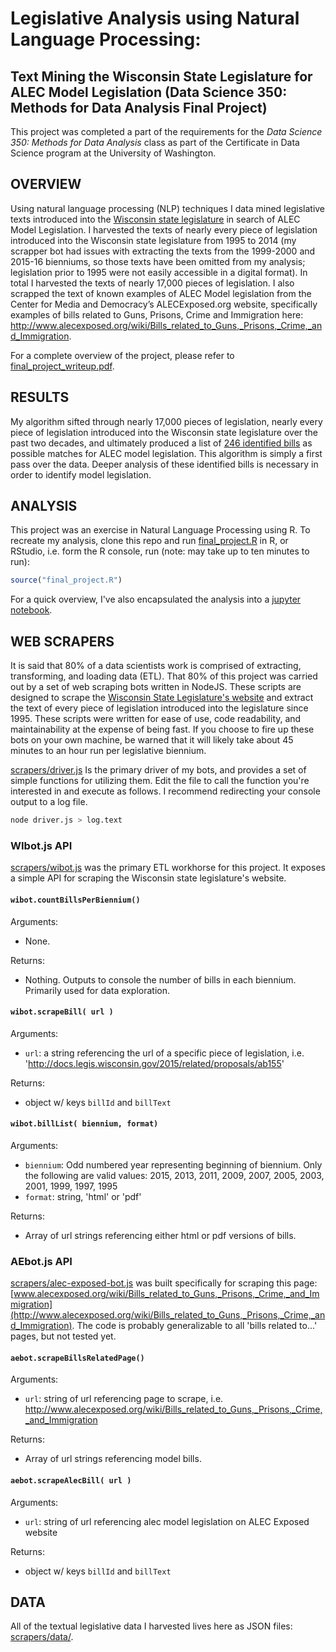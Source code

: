 # Legislative Analysis using Natural Language Processing: 
## Text Mining the Wisconsin State Legislature for ALEC Model Legislation (Data Science 350: Methods for Data Analysis Final Project)

This project was completed a part of the requirements for the _Data Science 350: Methods for Data Analysis_ class as part of the Certificate in Data Science program at the University of Washington.  

## OVERVIEW

Using natural language processing (NLP) techniques I data mined legislative texts introduced into the [Wisconsin state legislature](http://docs.legis.wisconsin.gov/) in search of ALEC Model Legislation. I harvested the texts of nearly every piece of legislation introduced into the Wisconsin state legislature from 1995 to 2014 (my scrapper bot had issues with extracting the texts from the 1999-2000 and 2015-16 bienniums, so those texts have been omitted from my analysis; legislation prior to 1995 were not easily accessible in a digital format). In total I harvested the texts of nearly 17,000 pieces of legislation. I also scrapped the text of known examples of ALEC Model legislation from the Center for Media and Democracy’s ALECExposed.org website, specifically examples of bills related to Guns, Prisons, Crime and Immigration here: http://www.alecexposed.org/wiki/Bills_related_to_Guns,_Prisons,_Crime,_and_Immigration.

For a complete overview of the project, please refer to [final_project_writeup.pdf](https://github.com/chrisscastaneda/Methods-for-Data-Analysis-Final-Project/blob/master/final_project_writeup.pdf).

## RESULTS

My algorithm sifted through nearly 17,000 pieces of legislation, nearly every piece of legislation introduced into the Wisconsin state legislature over the past two decades, and ultimately produced a list of [246 identified bills](https://github.com/chrisscastaneda/Methods-for-Data-Analysis-Final-Project/blob/master/crime_bills_in_wi.csv) as possible matches for ALEC model legislation.  This algorithm is simply a first pass over the data.  Deeper analysis of these identified bills is necessary in order to identify model legislation.


## ANALYSIS

This project was an exercise in Natural Language Processing using R.  To recreate my analysis, clone this repo and run [final_project.R](https://github.com/chrisscastaneda/Methods-for-Data-Analysis-Final-Project/blob/master/final_project.R) in R, or RStudio, i.e. form the R console, run (note: may take up to ten minutes to run):
```R
source("final_project.R")
```

For a quick overview, I've also encapsulated the analysis into a [jupyter notebook](
https://github.com/chrisscastaneda/Methods-for-Data-Analysis-Final-Project/blob/master/Legislative_Analysis_using_Natural_Language_Processing.ipynb).

## WEB SCRAPERS

It is said that 80% of a data scientists work is comprised of extracting, transforming, and loading data (ETL).  That 80% of this project was carried out by a set of web scraping bots written in NodeJS.  These scripts are designed to scrape the [Wisconsin State Legislature's website](http://docs.legis.wisconsin.gov/) and extract the text of every piece of legislation introduced into the legislature since 1995.  These scripts were written for ease of use, code readability, and maintainability at the expense of being fast.  If you choose to fire up these bots on your own machine, be warned that it will likely take about 45 minutes to an hour run per legislative biennium.

[scrapers/driver.js](https://github.com/chrisscastaneda/Methods-for-Data-Analysis-Final-Project/blob/master/scrapers/driver.js) Is the primary driver of my bots, and provides a set of simple functions for utilizing them.  Edit the file to call the function you're interested in and execute as follows.  I recommend redirecting your console output to a log file.

```bash
node driver.js > log.text
```

### WIbot.js API
[scrapers/wibot.js](https://github.com/chrisscastaneda/Methods-for-Data-Analysis-Final-Project/blob/master/scrapers/wibot.js) was the primary ETL workhorse for this project. It exposes a simple API for scraping the Wisconsin state legislature's website.

#### `wibot.countBillsPerBiennium()`

Arguments:
  * None.

Returns: 
  * Nothing. Outputs to console the number of bills in each biennium.  Primarily used for data exploration.

#### `wibot.scrapeBill( url )`

Arguments:
  * `url`: a string referencing the url of a specific piece of legislation, i.e. 'http://docs.legis.wisconsin.gov/2015/related/proposals/ab155'

Returns:
  * object w/ keys `billId` and `billText`

#### `wibot.billList( biennium, format)`

Arguments:
  * `biennium`: Odd numbered year representing beginning of biennium. Only the following are valid values: 2015, 2013, 2011, 2009, 2007, 2005, 2003, 2001, 1999, 1997, 1995
  * `format`: string, 'html' or 'pdf'

Returns: 
  * Array of url strings referencing either html or pdf versions of bills.


### AEbot.js API
[scrapers/alec-exposed-bot.js](https://github.com/chrisscastaneda/Methods-for-Data-Analysis-Final-Project/blob/master/scrapers/alec-exposed-bot.js) was built specifically for scraping this page: 
[www.alecexposed.org/wiki/Bills_related_to_Guns,_Prisons,_Crime,_and_Immigration](http://www.alecexposed.org/wiki/Bills_related_to_Guns,_Prisons,_Crime,_and_Immigration).  The code is probably generalizable to all 'bills related to...' pages, but not tested yet.

#### `aebot.scrapeBillsRelatedPage()`

Arguments:
  * `url`: string of url referencing page to scrape, i.e. http://www.alecexposed.org/wiki/Bills_related_to_Guns,_Prisons,_Crime,_and_Immigration

Returns:
  *  Array of url strings referencing model bills.


#### `aebot.scrapeAlecBill( url )`

Arguments:
  * `url`: string of url referencing alec model legislation on ALEC Exposed website

Returns: 
  * object w/ keys `billId` and `billText`


## DATA

All of the textual legislative data I harvested lives here as JSON files: [scrapers/data/](https://github.com/chrisscastaneda/Methods-for-Data-Analysis-Final-Project/tree/master/scrapers/data).  


